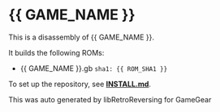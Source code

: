 # {{ GAME_NAME }}

This is a disassembly of {{ GAME_NAME }}.

It builds the following ROMs:

- {{ GAME_NAME }}.gb `sha1: {{ ROM_SHA1 }}`

To set up the repository, see [**INSTALL.md**](INSTALL.md).

This was auto generated by libRetroReversing for GameGear